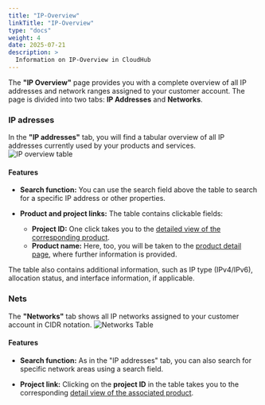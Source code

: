 ```yaml
---
title: "IP-Overview"
linkTitle: "IP-Overview"
type: "docs"
weight: 4
date: 2025-07-21
description: >
  Information on IP-Overview in CloudHub
---
```


The **"IP Overview"** page provides you with a complete overview of all IP addresses and network ranges assigned to your customer account. The page is divided into two tabs: **IP Addresses** and **Networks**.

### IP adresses

In the **"IP addresses"** tab, you will find a tabular overview of all IP addresses currently used by your products and services.
![IP overview table](../img/ip-overview/ip-overview-table.png)

#### Features

- **Search function:**
  You can use the search field above the table to search for a specific IP address or other properties.

- **Product and project links:**
  The table contains clickable fields:
  - **Project ID:** One click takes you to the [detailed view of the corresponding product](../../products-services-billing/products-services/#detailansicht).
  - **Product name:** Here, too, you will be taken to the [product detail page](../../products-services-billing/products-services/#detailansicht), where further information is provided.

The table also contains additional information, such as IP type (IPv4/IPv6), allocation status, and interface information, if applicable.

### Nets

The **"Networks"** tab shows all IP networks assigned to your customer account in CIDR notation.
![Networks Table](../img/ip-overview/nets-table.png)

#### Features

- **Search function:**
  As in the "IP addresses" tab, you can also search for specific network areas using a search field.

- **Project link:**
  Clicking on the **project ID** in the table takes you to the corresponding [detail view of the associated product](../../products-services-billing/products-services/#detailansicht).

